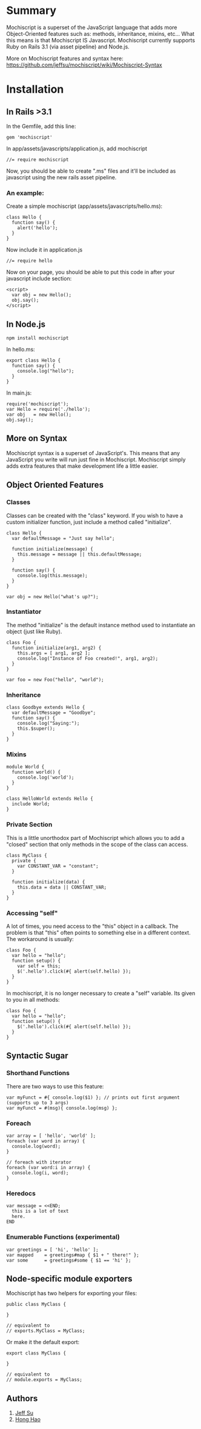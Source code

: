 Summary
=======

Mochiscript is a superset of the JavaScript language that adds more Object-Oriented features such as: methods, inheritance, mixins, etc... What this means is that Mochiscript IS Javascript.  Mochiscript currently supports Ruby on Rails 3.1 (via asset pipeline) and Node.js.

More on Mochiscript features and syntax here: https://github.com/jeffsu/mochiscript/wiki/Mochiscript-Syntax

Installation
============

In Rails >3.1
-------------

In the Gemfile, add this line:

    gem 'mochiscript'

In app/assets/javascripts/application.js, add mochiscript

    //= require mochiscript
    
Now, you should be able to create ".ms" files and it'll be included as javascript using the new rails asset pipeline.

### An example:

Create a simple mochiscript (app/assets/javascripts/hello.ms):

    class Hello {
      function say() {
        alert('hello');
      }
    }

Now include it in application.js

    //= require hello

Now on your page, you should be able to put this code in after your javascript include section:

    <script>
      var obj = new Hello();
      obj.say();
    </script>

In Node.js
----------

    npm install mochiscript

In hello.ms:

    export class Hello {
      function say() {
        console.log("hello");
      }
    }

In main.js:
    
    require('mochiscript');
    var Hello = require('./hello');
    var obj   = new Hello();
    obj.say();


## More on Syntax

Mochiscript syntax is a superset of JavaScript's.  This means that any JavaScript you write will run just fine in Mochiscript.  Mochiscript simply adds extra features that make development life a little easier.

## Object Oriented Features

### Classes

Classes can be created with the "class" keyword.  If you wish to have a custom initializer function, just include a method called "initialize".

    class Hello {
      var defaultMessage = "Just say hello";
 
      function initialize(message) {
        this.message = message || this.defaultMessage;
      }
 
      function say() {
        console.log(this.message);
      }
    }
 
    var obj = new Hello("what's up?");

### Instantiator

The method "initialize" is the default instance method used to instantiate an object (just like Ruby).

    class Foo {
      function initialize(arg1, arg2) {
        this.args = [ arg1, arg2 ];
        console.log("Instance of Foo created!", arg1, arg2);
      }
    }

    var foo = new Foo("hello", "world");

### Inheritance

    class Goodbye extends Hello {
      var defaultMessage = "Goodbye";
      function say() {
        console.log("Saying:");
        this.$super();
      }
    }

### Mixins

    module World {
      function world() {
        console.log('world');
      }
    }
 
    class HelloWorld extends Hello {
      include World;
    }

### Private Section

This is a little unorthodox part of Mochiscript which allows you to add a "closed" section that only methods in the scope of the class can access.

    class MyClass {
      private {
        var CONSTANT_VAR = "constant";
      }
 
      function initialize(data) {
        this.data = data || CONSTANT_VAR;
      }
    }

### Accessing "self"

A lot of times, you need access to the "this" object in a callback.  The problem is that "this" often points to something else in a different context.  The workaround is usually:

    class Foo {
      var hello = "hello";
      function setup() {
        var self = this;
        $('.hello').click(#{ alert(self.hello) }); 
      }
    }

In mochiscript, it is no longer necessary to create a "self" variable.  Its given to you in all methods:

    class Foo {
      var hello = "hello";
      function setup() {
        $('.hello').click(#{ alert(self.hello) });
      }
    }

## Syntactic Sugar

### Shorthand Functions

There are two ways to use this feature:

    var myFunct = #{ console.log($1) }; // prints out first argument (supports up to 3 args)
    var myFunct = #(msg){ console.log(msg) };
   
### Foreach
    
    var array = [ 'hello', 'world' ];
    foreach (var word in array) {
      console.log(word);
    }

    // foreach with iterator
    foreach (var word:i in array) {
      console.log(i, word);
    }

### Heredocs

    var message = <<END;
      this is a lot of text
      here.
    END

### Enumerable Functions (experimental)

    var greetings = [ 'hi', 'hello' ];
    var mapped    = greetings#map { $1 + " there!" };
    var some      = greetings#some { $1 == 'hi' };

## Node-specific module exporters

Mochiscript has two helpers for exporting your files:

    public class MyClass {

    }
    
    // equivalent to 
    // exports.MyClass = MyClass;

Or make it the default export:
   
    export class MyClass {

    }
   
    // equivalent to
    // module.exports = MyClass;

Authors
-------

  1. [Jeff Su](https://github.com/jeffsu)
  1. [Hong Hao](https://github.com/agate)
